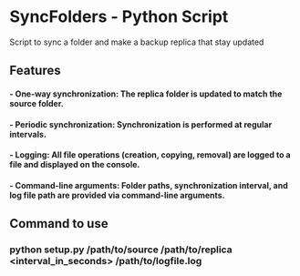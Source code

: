 # SyncFolders - Python Script
Script to sync a folder and make a backup replica that stay updated 

## Features

   #### - One-way synchronization: The replica folder is updated to match the source folder.
   #### - Periodic synchronization: Synchronization is performed at regular intervals.
   #### - Logging: All file operations (creation, copying, removal) are logged to a file and displayed on the console.
   #### - Command-line arguments: Folder paths, synchronization interval, and log file path are provided via command-line arguments.

## Command to use

### python setup.py /path/to/source /path/to/replica <interval_in_seconds> /path/to/logfile.log

